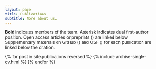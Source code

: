 ```yaml
---
layout: page
title: Publications
subtitle: More about us…
---
```


 
**Bold** indicates members of the team. Asterisk indicates dual first-author
position. Open access articles or preprints <nobr>(<i class="ai ai-fw
ai-open-access-square"></i>)</nobr> are linked below. Supplementary materials
on GitHub <nobr>(<i class="fa fa-github" aria-hidden="true"></i>)</nobr> and
OSF <nobr>(<i class="ai ai-fw ai-osf"></i>)</nobr> for each publication are
linked below the citation.


{% for post in site.publications reversed %}
    {% include archive-single-cv.html %}
{% endfor %}
